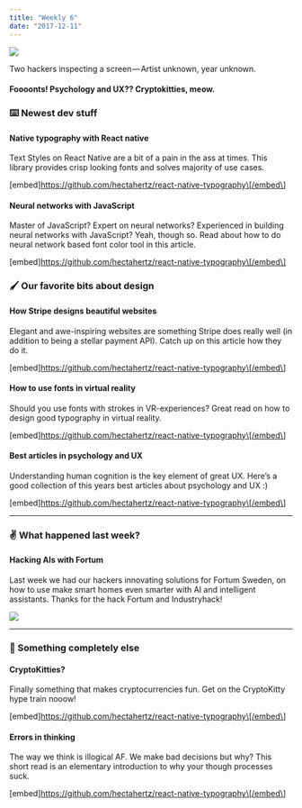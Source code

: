 ```yaml
---
title: "Weekly 6"
date: "2017-12-11"
---
```


![](https://cdn-images-1.medium.com/max/800/0*EFLFMEKHCWcLGh-1.)

Two hackers inspecting a screen — Artist unknown, year unknown.

#### Foooonts! Psychology and UX?? Cryptokitties, meow.

### ⌨️ Newest dev stuff

#### Native typography with React native

Text Styles on React Native are a bit of a pain in the ass at times. This library provides crisp looking fonts and solves majority of use cases.

\[embed\]https://github.com/hectahertz/react-native-typography\[/embed\]

#### Neural networks with JavaScript

Master of JavaScript? Expert on neural networks? Experienced in building neural networks with JavaScript? Yeah, though so. Read about how to do neural network based font color tool in this article.

\[embed\]https://github.com/hectahertz/react-native-typography\[/embed\]

### 🖌 Our favorite bits about design

#### How Stripe designs beautiful websites

Elegant and awe-inspiring websites are something Stripe does really well (in addition to being a stellar payment API). Catch up on this article how they do it.

\[embed\]https://github.com/hectahertz/react-native-typography\[/embed\]

#### How to use fonts in virtual reality

Should you use fonts with strokes in VR-experiences? Great read on how to design good typography in virtual reality.

\[embed\]https://github.com/hectahertz/react-native-typography\[/embed\]

#### Best articles in psychology and UX

Understanding human cognition is the key element of great UX. Here’s a good collection of this years best articles about psychology and UX :)

\[embed\]https://github.com/hectahertz/react-native-typography\[/embed\]

---

### ✌️ What happened last week?

#### Hacking AIs with Fortum

Last week we had our hackers innovating solutions for Fortum Sweden, on how to use make smart homes even smarter with AI and intelligent assistants. Thanks for the hack Fortum and Industryhack!

![](https://cdn-images-1.medium.com/max/800/0*AhurUX3BHzus2RkP.)

---

### 👻 Something completely else

#### CryptoKitties?

Finally something that makes cryptocurrencies fun. Get on the CryptoKitty hype train nooow!

\[embed\]https://github.com/hectahertz/react-native-typography\[/embed\]

#### Errors in thinking

The way we think is illogical AF. We make bad decisions but why? This short read is an elementary introduction to why your though processes suck.

\[embed\]https://github.com/hectahertz/react-native-typography\[/embed\]
